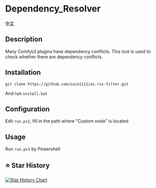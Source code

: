 # Dependency_Resolver
[中文](https://github.com/zuco1111/Dependency_Resolver/blob/main/README_ZH.md)

## Description
Many ComfyUI plugins have dependency conflicts. This tool is used to check whether there are dependency conflicts.

## Installation
```
git clone https://github.com/zuco1111/ai-rss-filter.git
```
And run `install.bat`

## Configuration
Edit `run.ps1`, fill in the path where "Custom node" is located

## Usage
Run `run.ps1` by Powershell

## ⭐ Star History
[![Star History Chart](https://api.star-history.com/svg?repos=zuco1111/Dependency_Resolver&type=Date)](https://star-history.com/#zuco1111/Dependency_Resolver&Date)
